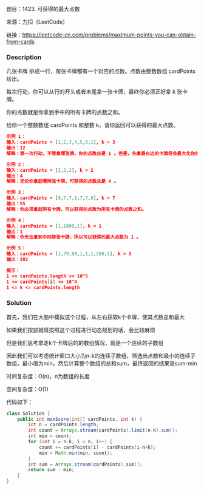 题目：1423. 可获得的最大点数

来源：力扣（LeetCode）

链接：https://leetcode-cn.com/problems/maximum-points-you-can-obtain-from-cards


### Description

几张卡牌 排成一行，每张卡牌都有一个对应的点数。点数由整数数组 cardPoints 给出。

每次行动，你可以从行的开头或者末尾拿一张卡牌，最终你必须正好拿 k 张卡牌。

你的点数就是你拿到手中的所有卡牌的点数之和。

给你一个整数数组 cardPoints 和整数 k，请你返回可以获得的最大点数。

```json
示例 1：
输入：cardPoints = [1,2,3,4,5,6,1], k = 3
输出：12
解释：第一次行动，不管拿哪张牌，你的点数总是 1 。但是，先拿最右边的卡牌将会最大化你的可获得点数。最优策略是拿右边的三张牌，最终点数为 1 + 6 + 5 = 12 。

示例 2：
输入：cardPoints = [2,2,2], k = 2
输出：4
解释：无论你拿起哪两张卡牌，可获得的点数总是 4 。

示例 3：
输入：cardPoints = [9,7,7,9,7,7,9], k = 7
输出：55
解释：你必须拿起所有卡牌，可以获得的点数为所有卡牌的点数之和。

示例 4：
输入：cardPoints = [1,1000,1], k = 1
输出：1
解释：你无法拿到中间那张卡牌，所以可以获得的最大点数为 1 。 

示例 5：
输入：cardPoints = [1,79,80,1,1,1,200,1], k = 3
输出：202

提示：
1 <= cardPoints.length <= 10^5
1 <= cardPoints[i] <= 10^4
1 <= k <= cardPoints.length
```



### Solution

首先，我们在大脑中模拟这个过程，从左右获取k个卡牌，使其点数总和最大

如果我们按部就班按照这个过程进行动态规划的话，会比较麻烦

但是我们思考拿走k个卡牌后的的数组情况，就是一个连续的子数组

因此我们可以考虑统计窗口大小为n-k的连续子数组，筛选出点数和最小的连续子数组，最小值为min，然后计算整个数组的总和sum，最终返回的结果是sum-min

时间复杂度：O(n)，n为数组的长度

空间复杂度：O(1)

代码如下：

```java
class Solution {
    public int maxScore(int[] cardPoints, int k) {
        int n = cardPoints.length;
        int count = Arrays.stream(cardPoints).limit(n-k).sum();
        int min = count;
        for (int i = n-k; i < n; i++) {
            count += cardPoints[i] - cardPoints[i-n+k];
            min = Math.min(min, count);
        }
        int sum = Arrays.stream(cardPoints).sum();
        return sum - min;
    }
}
```

